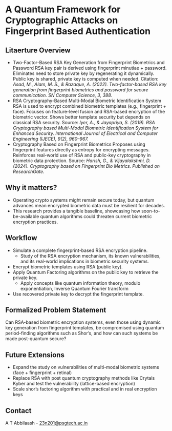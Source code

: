 # A Quantum Framework for Cryptographic Attacks on Fingerprint Based Authentication

## Litaerture Overview
-  Two-Factor-Based RSA Key Generation from Fingerprint Biometrics and Password
RSA key pair is derived using fingerprint minutiae + password.
Eliminates need to store private key by regenerating it dynamically.
Public key is shared, private key is computed when needed.
Citation: _Asad, M., Alam, M. S., & Razaque, A. (2022). Two-factor-based RSA key generation from fingerprint biometrics and password for secure communication. SN Computer Science, 3, 388._
-  RSA Cryptography-Based Multi-Modal Biometric Identification System
RSA is used to encrypt combined biometric templates (e.g., fingerprint + face).
Focuses on feature-level fusion and RSA-based encryption of the biometric vector.
Shows better template security but depends on classical RSA security.
Source: _Iyer, A., & Jayapriya, S. (2019). RSA Cryptography based Multi-Modal Biometric Identification System for Enhanced Security. International Journal of Electrical and Computer Engineering (IJECE), 9(2), 960–967._
- Cryptography Based on Fingerprint Biometrics
Proposes using fingerprint features directly as entropy for encrypting messages.
Reinforces real-world use of RSA and public-key cryptography in biometric data protection.
Source: _Harish, G., & Vijayalakshmi, D. (2024). Cryptography based on Fingerprint Bio Metrics. Published on ResearchGate._

## Why it matters?
- Operating crypto systems might remain secure today, but quantum advances mean encrypted biometric data must be resilient for decades.
- This research provides a tangible baseline, showcasing how soon-to-be-available quantum algorithms could threaten current biometric encryption practices.

## Workflow
- Simulate a complete fingerprint-based RSA encryption pipeline.
    - Study of the RSA encryption mechanism, its known vulnerabilities, and its real-world implications in biometric security systems.
- Encrypt biometric templates using RSA (public key).
- Apply Quantum Factoring algorithms on the public key to retrieve the private key.
    - Apply concepts like quantum information theory, modulo exponentiation, Inverse Quantum Fourier transform
- Use recovered private key to decrypt the fingerprint template.

## Formalized Problem Statement
Can RSA-based biometric encryption systems, even those using dynamic key generation from fingerprint templates, be compromised using quantum period-finding algorithms such as Shor’s, and how can such systems be made post-quantum secure?

## Future Extensions
- Expand the study on vulnerabilities of multi-modal biometric systems (face + fingerprint + retinal)
- Replace RSA with post quantum cryptography methods like Crytals Kyber and test the vulnerability (lattice-based encryption)
- Scale shor’s factoring algorithm with practical and in real encryption keys


## Contact
A T Abbilaash - 23n201@psgtech.ac.in

